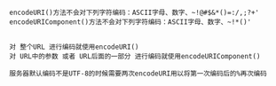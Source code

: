 
    encodeURI()方法不会对下列字符编码：ASCII字母、数字、~!@#$&*()=:/,;?+'
    encodeURIComponent()方法不会对下列字符编码：ASCII字母、数字、~!*()'


    对 整个URL 进行编码就使用encodeURI()
    对 URL中的参数 或者 URL后面的一部分 进行编码就使用encodeURIComponent()

    服务器默认编码不是UTF-8的时候需要两次encodeURI用以将第一次编码后的%再次编码
